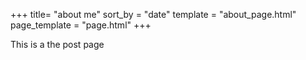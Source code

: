 +++
title= "about me"
sort_by = "date"
template = "about_page.html"
page_template = "page.html"
+++

This is a the post page
